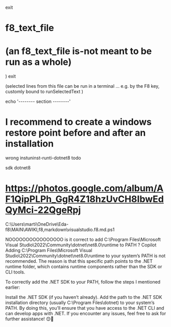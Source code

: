 exit





# f8_text_file
# (an f8_text_file is-not meant to be run as a whole)
)
exit

(selected lines from this file can be run in a terminal ... e.g. by the F8 key, customly bound to runSelectedText  )

echo '-------- section --------'




# I recommend to create a windows restore point before and after an installation


wrong instuninst-runti-dotnet8
todo

sdk dotnet8




# https://photos.google.com/album/AF1QipPLPh_GgR4Z18hzUvCH8IbwEdQyMci-22QgeRpj





C:\Users\marti\OneDrive\Eda-f8\MAIN\AWIKI,f8,markdown\visualstudio.f8.md.ps1




NOOOOOOOOOOOOOOOO
is it correct to add C:\Program Files\Microsoft Visual Studio\2022\Community\dotnet\net8.0\runtime to PATH ?
Copilot
Adding C:\Program Files\Microsoft Visual Studio\2022\Community\dotnet\net8.0\runtime to your system’s PATH is not recommended. The reason is that this specific path points to the .NET runtime folder, which contains runtime components rather than the SDK or CLI tools.

To correctly add the .NET SDK to your PATH, follow the steps I mentioned earlier:

Install the .NET SDK (if you haven’t already).
Add the path to the .NET SDK installation directory (usually C:\Program Files\dotnet) to your system’s PATH.
By doing this, you’ll ensure that you have access to the .NET CLI and can develop apps with .NET. If you encounter any issues, feel free to ask for further assistance! 😊🚀



